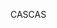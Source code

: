 <span data-ttu-id="5b309-101">CAS</span><span class="sxs-lookup"><span data-stu-id="5b309-101">CAS</span></span>